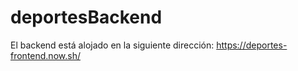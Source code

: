 # deportesBackend

El backend está alojado en la siguiente dirección: https://deportes-frontend.now.sh/
